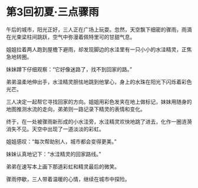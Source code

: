 # 第3回初夏·三点骤雨

午后的城市，阳光正好，三人正在广场上玩耍。忽然，天空飘下细密的骤雨，雨滴在光束梁柱间跳跃，空气中弥漫着佩特里可的甘甜气息。

姐姐拉着两人跑到屋檐下避雨，却发现脚边的水洼里有一只小小的水洼精灵，正焦急地转圈。

妹妹蹲下仔细观察：“它好像迷路了，找不到回家的路。”

弟弟温柔地伸出手，水洼精灵胆怯地跳到他掌心，身上的水珠在阳光下闪烁着彩色光芒。

三人决定一起帮它寻找回家的方向。姐姐用彩色发夹在地上做标记，妹妹用随身的地图推测水流的走向，弟弟则一路记录下精灵的表情和变化。

终于，在一处被骤雨新形成的小水洼旁，水洼精灵欢快地跳了进去，化作一圈涟漪消失不见。天空中出现了一道淡淡的彩虹。

姐姐感叹：“每次帮助别人，城市都会变得更美。”

妹妹认真地记下：“水洼精灵的回家路线。”

弟弟在速写本上画下那道彩虹和精灵最后的微笑。

骤雨停歇，三人带着温暖的心情，继续在城市中探险。 